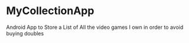 # MyCollectionApp
Android App to Store a List of All the video games I own in order to avoid buying doubles
